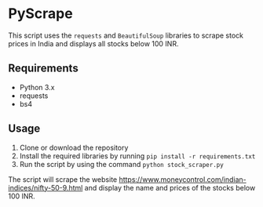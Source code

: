 # PyScrape

This script uses the `requests` and `BeautifulSoup` libraries to scrape stock prices in India and displays all stocks below 100 INR.

## Requirements

- Python 3.x
- requests
- bs4

## Usage

1. Clone or download the repository
2. Install the required libraries by running `pip install -r requirements.txt`
3. Run the script by using the command `python stock_scraper.py`

The script will scrape the website https://www.moneycontrol.com/indian-indices/nifty-50-9.html and display the name and prices of the stocks below 100 INR.
